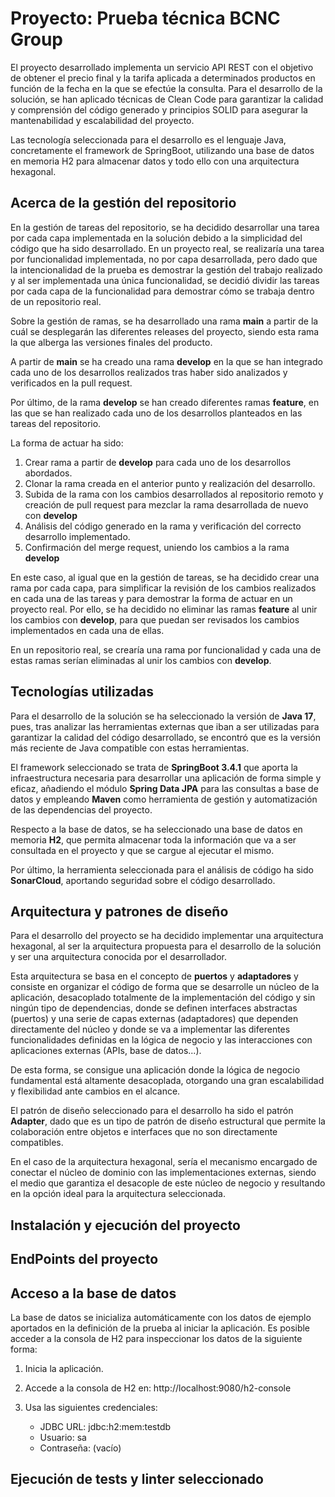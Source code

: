 # Proyecto: Prueba técnica BCNC Group
El proyecto desarrollado implementa un servicio API REST con el objetivo de obtener el precio final y la tarifa aplicada a determinados productos en función de la fecha en la que se efectúe la consulta. Para el desarrollo de la solución, se han aplicado técnicas de Clean Code para garantizar la calidad y comprensión del código generado y principios SOLID para asegurar la mantenabilidad y escalabilidad del proyecto.

Las tecnología seleccionada para el desarrollo es el lenguaje Java, concretamente el framework de SpringBoot, utilizando una base de datos en memoria H2 para almacenar datos y todo ello con una arquitectura hexagonal.

## Acerca de la gestión del repositorio

En la gestión de tareas del repositorio, se ha decidido desarrollar una tarea por cada capa implementada en la solución debido a la simplicidad del código que ha sido desarrollado. En un proyecto real, se realizaría una tarea por funcionalidad implementada, no por capa desarrollada, pero dado que la intencionalidad de la prueba es demostrar la gestión del trabajo realizado y al ser implementada una única funcionalidad, se decidió dividir las tareas por cada capa de la funcionalidad para demostrar cómo se trabaja dentro de un repositorio real.

Sobre la gestión de ramas, se ha desarrollado una rama **main** a partir de la cuál se desplegarán las diferentes releases del proyecto, siendo esta rama la que alberga las versiones finales del producto.

A partir de **main** se ha creado una rama **develop** en la que se han integrado cada uno de los desarrollos realizados tras haber sido analizados y verificados en la pull request.

Por último, de la rama **develop** se han creado diferentes ramas **feature**, en las que se han realizado cada uno de los desarrollos planteados en las tareas del repositorio.

La forma de actuar ha sido:

1. Crear rama a partir de **develop** para cada uno de los desarrollos abordados.
2. Clonar la rama creada en el anterior punto y realización del desarrollo.
3. Subida de la rama con los cambios desarrollados al repositorio remoto y creación de pull request para mezclar la rama desarrollada de nuevo con **develop**
4. Análisis del código generado en la rama y verificación del correcto desarrollo implementado.
5. Confirmación del merge request, uniendo los cambios a la rama **develop**

En este caso, al igual que en la gestión de tareas, se ha decidido crear una rama por cada capa, para simplificar la revisión de los cambios realizados en cada una de las tareas y para demostrar la forma de actuar en un proyecto real. Por ello, se ha decidido no eliminar las ramas **feature** al unir los cambios con **develop**, para que puedan ser revisados los cambios implementados en cada una de ellas.

En un repositorio real, se crearía una rama por funcionalidad y cada una de estas ramas serían eliminadas al unir los cambios con **develop**.

## Tecnologías utilizadas

Para el desarrollo de la solución se ha seleccionado la versión de **Java 17**, pues, tras analizar las herramientas externas que iban a ser utilizadas para garantizar la calidad del código desarrollado, se encontró que es la versión más reciente de Java compatible con estas herramientas.

El framework seleccionado se trata de **SpringBoot 3.4.1** que aporta la infraestructura necesaria para desarrollar una aplicación de forma simple y eficaz, añadiendo el módulo **Spring Data JPA** para las consultas a base de datos y empleando **Maven** como herramienta de gestión y automatización de las dependencias del proyecto.

Respecto a la base de datos, se ha seleccionado una base de datos en memoria **H2**, que permita almacenar toda la información que va a ser consultada en el proyecto y que se cargue al ejecutar el mismo.

Por último, la herramienta seleccionada para el análisis de código ha sido **SonarCloud**, aportando seguridad sobre el código desarrollado.

## Arquitectura y patrones de diseño

Para el desarrollo del proyecto se ha decidido implementar una arquitectura hexagonal, al ser la arquitectura propuesta para el desarrollo de la solución y ser una arquitectura conocida por el desarrollador.

Esta arquitectura se basa en el concepto de **puertos** y **adaptadores** y consiste en organizar el código de forma que se desarrolle un núcleo de la aplicación, desacoplado totalmente de la implementación del código y sin ningún tipo de dependencias, donde se definen interfaces abstractas (puertos) y una serie de capas externas (adaptadores) que dependen directamente del núcleo y donde se va a implementar las diferentes funcionalidades definidas en la lógica de negocio y las interacciones con aplicaciones externas (APIs, base de datos...).

De esta forma, se consigue una aplicación donde la lógica de negocio fundamental está altamente desacoplada, otorgando una gran escalabilidad y flexibilidad ante cambios en el alcance.

El patrón de diseño seleccionado para el desarrollo ha sido el patrón **Adapter**, dado que es un tipo de patrón de diseño estructural que permite la colaboración entre objetos e interfaces que no son directamente compatibles.

En el caso de la arquitectura hexagonal, sería el mecanismo encargado de conectar el núcleo de dominio con las implementaciones externas, siendo el medio que garantiza el desacople de este núcleo de negocio y resultando en la opción ideal para la arquitectura seleccionada.

## Instalación y ejecución del proyecto

## EndPoints del proyecto

## Acceso a la base de datos

La base de datos se inicializa automáticamente con los datos de ejemplo aportados en la definición de la prueba al iniciar la aplicación. Es posible acceder a la consola de H2 para inspeccionar los datos de la siguiente forma:

1. Inicia la aplicación.

2. Accede a la consola de H2 en: http://localhost:9080/h2-console

3. Usa las siguientes credenciales:

    - JDBC URL: jdbc:h2:mem:testdb
    - Usuario: sa
    - Contraseña: (vacío)

## Ejecución de tests y linter seleccionado